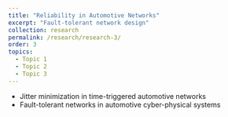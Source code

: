 ```yaml
---
title: "Reliability in Automotive Networks"
excerpt: "Fault-tolerant network design"
collection: research
permalink: /research/research-3/
order: 3
topics:
  - Topic 1
  - Topic 2
  - Topic 3
---
```


- Jitter minimization in time-triggered automotive networks
- Fault-tolerant networks in automotive cyber-physical systems
